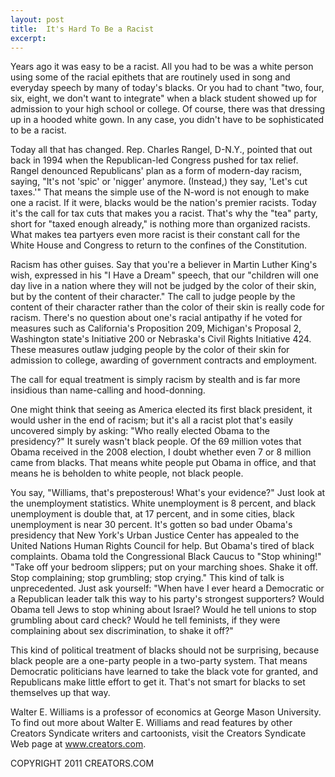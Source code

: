 ```yaml
---
layout: post
title:  It's Hard To Be a Racist
excerpt:
---
```


Years ago it was easy to be a racist. All you had to be was a white person using some of the racial epithets that are routinely used in song and everyday speech by many of today's blacks. Or you had to chant "two, four, six, eight, we don't want to integrate" when a black student showed up for admission to your high school or college. Of course, there was that dressing up in a hooded white gown. In any case, you didn't have to be sophisticated to be a racist.

Today all that has changed. Rep. Charles Rangel, D-N.Y., pointed that out back in 1994 when the Republican-led Congress pushed for tax relief. Rangel denounced Republicans' plan as a form of modern-day racism, saying, "It's not 'spic' or 'nigger' anymore. (Instead,) they say, 'Let's cut taxes.'" That means the simple use of the N-word is not enough to make one a racist. If it were, blacks would be the nation's premier racists. Today it's the call for tax cuts that makes you a racist. That's why the "tea" party, short for "taxed enough already," is nothing more than organized racists. What makes tea partyers even more racist is their constant call for the White House and Congress to return to the confines of the Constitution.

Racism has other guises. Say that you're a believer in Martin Luther King's wish, expressed in his "I Have a Dream" speech, that our "children will one day live in a nation where they will not be judged by the color of their skin, but by the content of their character." The call to judge people by the content of their character rather than the color of their skin is really code for racism. There's no question about one's racial antipathy if he voted for measures such as California's Proposition 209, Michigan's Proposal 2, Washington state's Initiative 200 or Nebraska's Civil Rights Initiative 424. These measures outlaw judging people by the color of their skin for admission to college, awarding of government contracts and employment.

 The call for equal treatment is simply racism by stealth and is far more insidious than name-calling and hood-donning.

One might think that seeing as America elected its first black president, it would usher in the end of racism; but it's all a racist plot that's easily uncovered simply by asking: "Who really elected Obama to the presidency?" It surely wasn't black people. Of the 69 million votes that Obama received in the 2008 election, I doubt whether even 7 or 8 million came from blacks. That means white people put Obama in office, and that means he is beholden to white people, not black people.

You say, "Williams, that's preposterous! What's your evidence?" Just look at the unemployment statistics. White unemployment is 8 percent, and black unemployment is double that, at 17 percent, and in some cities, black unemployment is near 30 percent. It's gotten so bad under Obama's presidency that New York's Urban Justice Center has appealed to the United Nations Human Rights Council for help. But Obama's tired of black complaints. Obama told the Congressional Black Caucus to "Stop whining!" "Take off your bedroom slippers; put on your marching shoes. Shake it off. Stop complaining; stop grumbling; stop crying." This kind of talk is unprecedented. Just ask yourself: "When have I ever heard a Democratic or a Republican leader talk this way to his party's strongest supporters? Would Obama tell Jews to stop whining about Israel? Would he tell unions to stop grumbling about card check? Would he tell feminists, if they were complaining about sex discrimination, to shake it off?"

This kind of political treatment of blacks should not be surprising, because black people are a one-party people in a two-party system. That means Democratic politicians have learned to take the black vote for granted, and Republicans make little effort to get it. That's not smart for blacks to set themselves up that way.

Walter E. Williams is a professor of economics at George Mason University. To find out more about Walter E. Williams and read features by other Creators Syndicate writers and cartoonists, visit the Creators Syndicate Web page at www.creators.com.

COPYRIGHT 2011 CREATORS.COM
